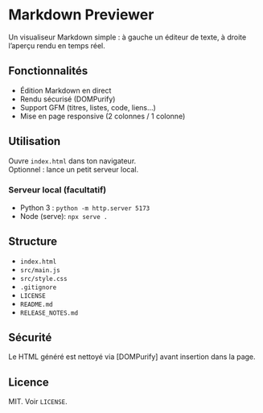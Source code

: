 # Markdown Previewer

Un visualiseur Markdown simple : à gauche un éditeur de texte, à droite l’aperçu rendu en temps réel.

## Fonctionnalités

- Édition Markdown en direct
- Rendu sécurisé (DOMPurify)
- Support GFM (titres, listes, code, liens…)
- Mise en page responsive (2 colonnes / 1 colonne)

## Utilisation

Ouvre `index.html` dans ton navigateur.  
Optionnel : lance un petit serveur local.

### Serveur local (facultatif)

- Python 3 : `python -m http.server 5173`
- Node (serve): `npx serve .`

## Structure

- `index.html`
- `src/main.js`
- `src/style.css`
- `.gitignore`
- `LICENSE`
- `README.md`
- `RELEASE_NOTES.md`

## Sécurité
Le HTML généré est nettoyé via [DOMPurify] avant insertion dans la page.

## Licence
MIT. Voir `LICENSE`.